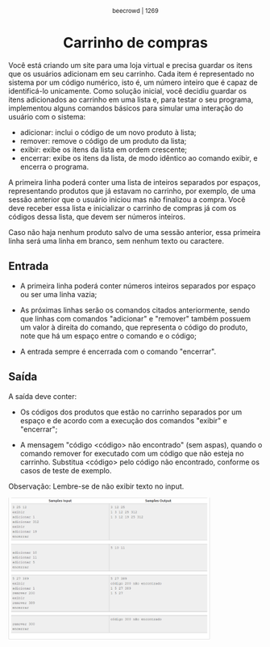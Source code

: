 <div align="center"> 
   <small> beecrowd | 1269 </small>
   <h1> Carrinho de compras </h1>
</div>

Você está criando um site para uma loja virtual e precisa guardar os itens que os usuários adicionam em seu carrinho. Cada item é representado no sistema por um código numérico, isto é, um número inteiro que é capaz de identificá-lo unicamente. Como solução inicial, você decidiu guardar os itens adicionados ao carrinho em uma lista e, para testar o seu programa, implementou alguns comandos básicos para simular uma interação do usuário com o sistema:

- adicionar: inclui o código de um novo produto à lista;
- remover: remove o código de um produto da lista;
- exibir: exibe os itens da lista em ordem crescente;
- encerrar: exibe os itens da lista, de modo idêntico ao comando exibir, e encerra o programa.

A primeira linha poderá conter uma lista de inteiros separados por espaços, representando produtos que já estavam no carrinho, por exemplo, de uma sessão anterior que o usuário iniciou mas não finalizou a compra. Você deve receber essa lista e inicializar o carrinho de compras já com os códigos dessa lista, que devem ser números inteiros.

Caso não haja nenhum produto salvo de uma sessão anterior, essa primeira linha será uma linha em branco, sem nenhum texto ou caractere.


## Entrada

- A primeira linha poderá conter números inteiros separados por espaço ou ser uma linha vazia;

- As próximas linhas serão os comandos citados anteriormente, sendo que linhas com comandos "adicionar" e "remover" também possuem um valor à direita do comando, que representa o código do produto, note que há um espaço entre o comando e o código;

- A entrada sempre é encerrada com o comando "encerrar".

## Saída

A saída deve conter:

- Os códigos dos produtos que estão no carrinho separados por um espaço e de acordo com a execução dos comandos "exibir" e "encerrar";

- A mensagem "código <código> não encontrado" (sem aspas), quando o comando remover for executado com um código que não esteja no carrinho. Substitua <código> pelo código não encontrado, conforme os casos de teste de exemplo.

Observação: Lembre-se de não exibir texto no input.

<img src="source_readme/teste01.png" min-width="400px" max-width="400px" width="400px" align="center" alt="teste01">




